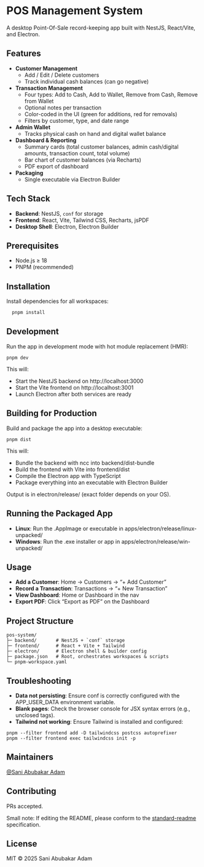 
# POS Management System

A desktop Point-Of-Sale record-keeping app built with NestJS, React/Vite, and Electron.


## Features

- **Customer Management**  
  - Add / Edit / Delete customers  
  - Track individual cash balances (can go negative)
- **Transaction Management**  
  - Four types: Add to Cash, Add to Wallet, Remove from Cash, Remove from Wallet  
  - Optional notes per transaction  
  - Color-coded in the UI (green for additions, red for removals)  
  - Filters by customer, type, and date range
- **Admin Wallet**  
  - Tracks physical cash on hand and digital wallet balance
- **Dashboard & Reporting**  
  - Summary cards (total customer balances, admin cash/digital amounts, transaction count, total volume)  
  - Bar chart of customer balances (via Recharts)  
  - PDF export of dashboard  
- **Packaging**  
  - Single executable via Electron Builder  


## Tech Stack

- **Backend**: NestJS, `conf` for storage  
- **Frontend**: React, Vite, Tailwind CSS, Recharts, jsPDF  
- **Desktop Shell**: Electron, Electron Builder  

## Prerequisites

- Node.js ≥ 18  
- PNPM (recommended)  
## Installation

Install dependencies for all workspaces:

```bash
  pnpm install
```
    
## Development
Run the app in development mode with hot module replacement (HMR):
```
pnpm dev
```
This will:
- Start the NestJS backend on http://localhost:3000
- Start the Vite frontend on http://localhost:3001
- Launch Electron after both services are ready


## Building for Production

Build and package the app into a desktop executable:
```
pnpm dist
```
This will:
- Bundle the backend with ncc into backend/dist-bundle
- Build the frontend with Vite into frontend/dist
- Compile the Electron app with TypeScript
- Package everything into an executable with Electron Builder

Output is in electron/release/ (exact folder depends on your OS).


## Running the Packaged App

- **Linux**: Run the .AppImage or executable in apps/electron/release/linux-unpacked/
- **Windows**: Run the .exe installer or app in apps/electron/release/win-unpacked/

## Usage

- **Add a Customer**: Home → Customers → “+ Add Customer”
- **Record a Transaction**: Transactions → “+ New Transaction”
- **View Dashboard**: Home or Dashboard in the nav
- **Export PDF**: Click “Export as PDF” on the Dashboard


## Project Structure

```
pos-system/
├─ backend/       # NestJS + `conf` storage
├─ frontend/      # React + Vite + Tailwind
├─ electron/      # Electron shell & builder config
├─ package.json   # Root, orchestrates workspaces & scripts
└─ pnpm-workspace.yaml
```
## Troubleshooting

- **Data not persisting**: Ensure conf is correctly configured with the APP_USER_DATA environment variable.
- **Blank pages**: Check the browser console for JSX syntax errors (e.g., unclosed tags).
- **Tailwind not working**: Ensure Tailwind is installed and configured:
```
pnpm --filter frontend add -D tailwindcss postcss autoprefixer
pnpm --filter frontend exec tailwindcss init -p
```

## Maintainers

[@Sani Abubakar Adam](https://github.com/thernee)

## Contributing

PRs accepted.

Small note: If editing the README, please conform to the
[standard-readme](https://github.com/RichardLitt/standard-readme) specification.

## License

MIT © 2025 Sani Abubakar Adam

